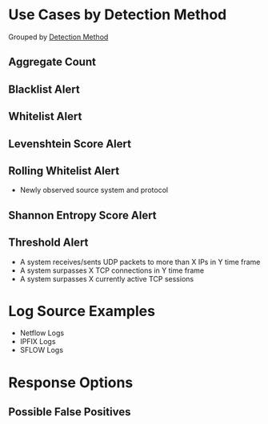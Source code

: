 # Use Cases by Detection Method

Grouped by [Detection Method](/Detection-Methods.md)

## Aggregate Count


## Blacklist Alert


## Whitelist Alert


## Levenshtein Score Alert


## Rolling Whitelist Alert
- Newly observed source system and protocol


## Shannon Entropy Score Alert


## Threshold Alert
- A system receives/sents UDP packets to more than X IPs in Y time frame
- A system surpasses X TCP connections in Y time frame
- A system surpasses X currently active TCP sessions


# Log Source Examples
- Netflow Logs
- IPFIX Logs
- SFLOW Logs


# Response Options


## Possible False Positives
